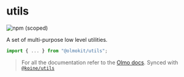 # utils

![npm (scoped)](https://img.shields.io/npm/v/@olmokit/utils?style=flat-square&color=magenta)

A set of multi-purpose low level utilities.

```js
import { ... } from "@olmokit/utils";
```

> For all the documentation refer to the [Olmo docs](https://olmokit.github.io/olmokit). Synced with [`@koine/utils`](https://github.com/knitkode/koine/tree/main/packages/utils)
